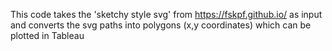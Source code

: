 This code takes the 'sketchy style svg' from https://fskpf.github.io/ as input and converts the svg paths into polygons (x,y coordinates) which can be plotted in Tableau
